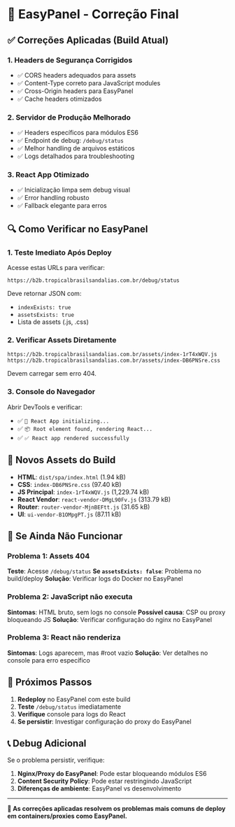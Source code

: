 # 🔧 EasyPanel - Correção Final

## ✅ **Correções Aplicadas (Build Atual)**

### **1. Headers de Segurança Corrigidos**
- ✅ CORS headers adequados para assets
- ✅ Content-Type correto para JavaScript modules
- ✅ Cross-Origin headers para EasyPanel
- ✅ Cache headers otimizados

### **2. Servidor de Produção Melhorado**
- ✅ Headers específicos para módulos ES6
- ✅ Endpoint de debug: `/debug/status`
- ✅ Melhor handling de arquivos estáticos
- ✅ Logs detalhados para troubleshooting

### **3. React App Otimizado**
- ✅ Inicialização limpa sem debug visual
- ✅ Error handling robusto
- ✅ Fallback elegante para erros

## 🔍 **Como Verificar no EasyPanel**

### **1. Teste Imediato Após Deploy**
Acesse estas URLs para verificar:

```
https://b2b.tropicalbrasilsandalias.com.br/debug/status
```
Deve retornar JSON com:
- `indexExists: true`
- `assetsExists: true` 
- Lista de assets (.js, .css)

### **2. Verificar Assets Diretamente**
```
https://b2b.tropicalbrasilsandalias.com.br/assets/index-1rT4xWQV.js
https://b2b.tropicalbrasilsandalias.com.br/assets/index-DB6PNSre.css
```
Devem carregar sem erro 404.

### **3. Console do Navegador**
Abrir DevTools e verificar:
- ✅ `🚀 React App initializing...`
- ✅ `📦 Root element found, rendering React...`
- ✅ `✅ React app rendered successfully`

## 🎯 **Novos Assets do Build**

- **HTML**: `dist/spa/index.html` (1.94 kB)
- **CSS**: `index-DB6PNSre.css` (97.40 kB)  
- **JS Principal**: `index-1rT4xWQV.js` (1,229.74 kB)
- **React Vendor**: `react-vendor-DMgL90Fv.js` (313.79 kB)
- **Router**: `router-vendor-MjnBEFtt.js` (31.65 kB)
- **UI**: `ui-vendor-B1OMpgPT.js` (87.11 kB)

## 🚨 **Se Ainda Não Funcionar**

### **Problema 1: Assets 404**
**Teste**: Acesse `/debug/status`
**Se `assetsExists: false`**: Problema no build/deploy
**Solução**: Verificar logs do Docker no EasyPanel

### **Problema 2: JavaScript não executa**
**Sintomas**: HTML bruto, sem logs no console
**Possível causa**: CSP ou proxy bloqueando JS
**Solução**: Verificar configuração do nginx no EasyPanel

### **Problema 3: React não renderiza**
**Sintomas**: Logs aparecem, mas #root vazio
**Solução**: Ver detalhes no console para erro específico

## 🔄 **Próximos Passos**

1. **Redeploy** no EasyPanel com este build
2. **Teste** `/debug/status` imediatamente
3. **Verifique** console para logs do React
4. **Se persistir**: Investigar configuração do proxy do EasyPanel

## 📞 **Debug Adicional**

Se o problema persistir, verifique:

1. **Nginx/Proxy do EasyPanel**: Pode estar bloqueando módulos ES6
2. **Content Security Policy**: Pode estar restringindo JavaScript
3. **Diferenças de ambiente**: EasyPanel vs desenvolvimento

---

**🎯 As correções aplicadas resolvem os problemas mais comuns de deploy em containers/proxies como EasyPanel.**
